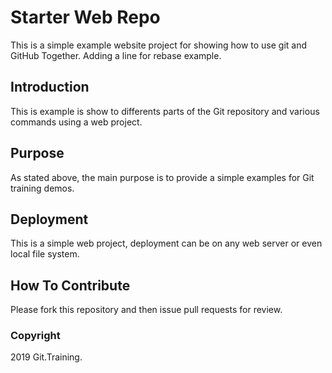 # Starter Web Repo

This is a simple example website project for showing how 
to use git and GitHub Together. Adding a line for rebase example.

## Introduction

This is example is show to differents parts of the 
Git repository and various commands using a web project.

## Purpose

As stated above, the main purpose is to provide
a simple examples for Git training demos.

## Deployment

This is a simple web project, deployment can be on any 
web server or even local file system.

## How To Contribute

Please fork this repository and then issue pull requests for
review.

### Copyright

2019 Git.Training.